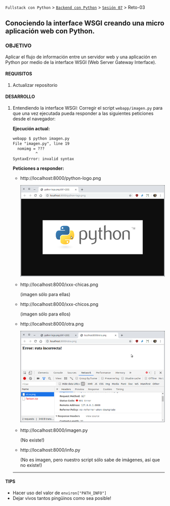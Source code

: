 `Fullstack con Python` > [`Backend con Python`](../../Readme.md) > [`Sesión 07`](../Readme.md) > Reto-03

## Conociendo la interface WSGI creando una micro aplicación web con Python.

### OBJETIVO
Aplicar el flujo de información entre un servidor web y una aplicación en Python por medio de la interface WSGI (Web Server Gateway Interface).

#### REQUISITOS
1. Actualizar repositorio

#### DESARROLLO
1. Entendiendo la interface WSGI: Corregir el script `webapp/imagen.py` para que una vez ejecutada pueda responder a las siguientes peticiones desde el navegador:

   __Ejecución actual:__

   ```console
   webapp $ python imagen.py
   File "imagen.py", line 19
     nomimg = ???
             ^
   SyntaxError: invalid syntax
   ```

   __Peticiones a responder:__

   - http://localhost:8000/python-logo.png

      ![python-logo.png](assets/nav-python-logo.png)

   - http://localhost:8000/xxx-chicas.png

      (imagen sólo para ellas)

   - http://localhost:8000/xxx-chicos.png

      (imagen sólo para ellos)
   - http://localhost:8000/otra.png

      ![No existe](assets/no-existe.png)

   - http://localhost:8000/imagen.py

      (No existe!)

   - http://localhost:8000/info.py

      (No es imagen, pero nuestro script sólo sabe de imágenes, así que no existe!)
   ***

#### TIPS
- Hacer uso del valor de `environ["PATH_INFO"]`
- Dejar vivos tantos pingüinos como sea posible!
